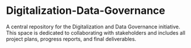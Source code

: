 # Digitalization-Data-Governance
A central repository for the Digitalization and Data Governance initiative. This space is dedicated to collaborating with stakeholders and includes all project plans, progress reports, and final deliverables.
